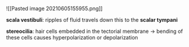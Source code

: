 ![[Pasted image 20210605155955.png]]

**scala vestibuli**: ripples of fluid travels down this to the **scalar tympani**

**stereocilia**: hair cells embedded in the tectorial membrane -> bending of these cells causes hyperpolarization or depolarization
